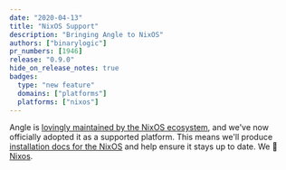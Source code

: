 ```yaml
---
date: "2020-04-13"
title: "NixOS Support"
description: "Bringing Angle to NixOS"
authors: ["binarylogic"]
pr_numbers: [1946]
release: "0.9.0"
hide_on_release_notes: true
badges:
  type: "new feature"
  domains: ["platforms"]
  platforms: ["nixos"]
---
```


Angle is [lovingly maintained by the NixOS ecosystem][urls.angle_nix_package],
and we've now officially adopted it as a supported platform. This means we'll
produce [installation docs for the NixOS][docs.operating-systems.nixos] and
help ensure it stays up to date. We 💖 [Nixos][urls.nixos].

[docs.operating-systems.nixos]: /docs/setup/installation/operating-systems/nixos/
[urls.nixos]: https://nixos.org/
[urls.angle_nix_package]: https://github.com/NixOS/nixpkgs/blob/master/pkgs/tools/misc/angle/default.nix
